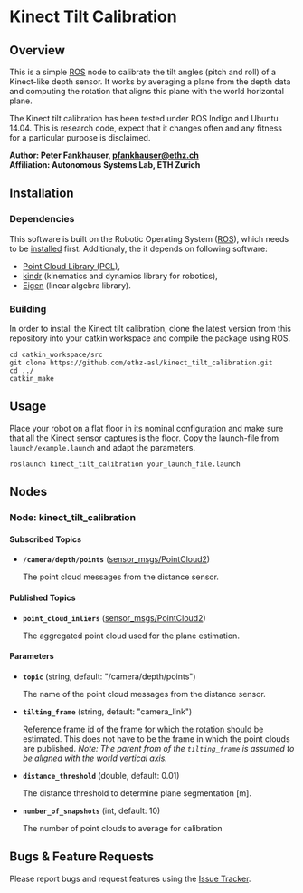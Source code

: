 Kinect Tilt Calibration
======================

Overview
---------------

This is a simple [ROS] node to calibrate the tilt angles (pitch and roll) of a Kinect-like depth sensor. It works by averaging a plane from the depth data and computing the rotation that aligns this plane with the world horizontal plane.  

The Kinect tilt calibration has been tested under ROS Indigo and Ubuntu 14.04. This is research code, expect that it changes often and any fitness for a particular purpose is disclaimed.

**Author: Peter Fankhauser, pfankhauser@ethz.ch<br />
Affiliation: Autonomous Systems Lab, ETH Zurich**


Installation
------------

### Dependencies

This software is built on the Robotic Operating System ([ROS]), which needs to be [installed](http://wiki.ros.org) first. Additionaly, the it depends on following software:

- [Point Cloud Library (PCL)](http://pointclouds.org/),
- [kindr](http://github.com/ethz-asl/kindr) (kinematics and dynamics library for robotics),
- [Eigen](http://eigen.tuxfamily.org) (linear algebra library).


### Building

In order to install the Kinect tilt calibration, clone the latest version from this repository into your catkin workspace and compile the package using ROS.

    cd catkin_workspace/src
    git clone https://github.com/ethz-asl/kinect_tilt_calibration.git
    cd ../
    catkin_make


Usage
------------

Place your robot on a flat floor in its nominal configuration and make sure that all the Kinect sensor captures is the floor. Copy the launch-file from `launch/example.launch` and adapt the parameters.

    roslaunch kinect_tilt_calibration your_launch_file.launch


Nodes
------------

### Node: kinect_tilt_calibration

#### Subscribed Topics

* **`/camera/depth/points`** ([sensor_msgs/PointCloud2])

    The point cloud messages from the distance sensor.


#### Published Topics

* **`point_cloud_inliers`** ([sensor_msgs/PointCloud2])

    The aggregated point cloud used for the plane estimation.


#### Parameters

* **`topic`** (string, default: "/camera/depth/points")
 
    The name of the point cloud messages from the distance sensor.

* **`tilting_frame`** (string, default: "camera_link")
 
	Reference frame id of the frame for which the rotation should be estimated. This does not have to be the frame in which the point clouds are published. *Note: The parent from of the `tilting_frame` is assumed to be aligned with the world vertical axis.*

* **`distance_threshold`** (double, default: 0.01)
 
	The distance threshold to determine plane segmentation [m].
    
* **`number_of_snapshots`** (int, default: 10)
 
    The number of point clouds to average for calibration


Bugs & Feature Requests
------------

Please report bugs and request features using the [Issue Tracker](https://github.com/ethz-asl/kinect_tilt_calibration/issues).


[ROS]: http://www.ros.org
[rviz]: http://wiki.ros.org/rviz
[sensor_msgs/PointCloud2]: http://docs.ros.org/api/sensor_msgs/html/msg/PointCloud2.html
